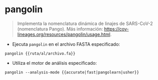 # pangolin

> Implementa la nomenclatura dinámica de linajes de SARS-CoV-2 (nomenclatura Pango).
> Más información: <https://cov-lineages.org/resources/pangolin/usage.html>.

- Ejecuta `pangolin` en el archivo FASTA especificado:

`pangolin {{ruta/al/archivo.fa}}`

- Utiliza el motor de análisis especificado:

`pangolin --analysis-mode {{accurate|fast|pangolearn|usher}}`
